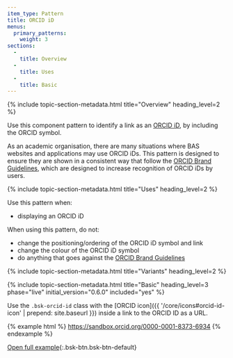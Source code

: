 ```yaml
---
item_type: Pattern
title: ORCID iD
menus:
  primary_patterns:
    weight: 3
sections:
  -
    title: Overview
  -
    title: Uses
  -
    title: Basic
---
```


{% include topic-section-metadata.html
  title="Overview"
  heading_level=2
%}

Use this component pattern to identify a link as an [ORCID iD](https://orcid.org), by including the ORCID symbol.

As an academic organisation, there are many situations where BAS websites and applications may use ORCID iDs. This
pattern is designed to ensure they are shown in a consistent way that follow the
[ORCID Brand Guidelines](https://orcid.org/trademark-and-id-display-guidelines), which are designed to increase
recognition of ORCID iDs by users.

{% include topic-section-metadata.html
  title="Uses"
  heading_level=2
%}

Use this pattern when:

* displaying an ORCID iD

When using this pattern, do not:

* change the positioning/ordering of the ORCID iD symbol and link
* change the colour of the ORCID iD symbol
* do anything that goes against the [ORCID Brand Guidelines](https://orcid.org/trademark-and-id-display-guidelines)

{% include topic-section-metadata.html
  title="Variants"
  heading_level=2
%}

{% include topic-section-metadata.html
  title="Basic"
  heading_level=3
  phase="live"
  initial_version="0.6.0"
  included="yes"
%}

Use the `.bsk-orcid-id` class with the [ORCID icon]({{ '/core/icons#orcid-id-icon' | prepend: site.baseurl }}) inside
a link to the ORCID ID as a URL.

{% example html %}
<a href="https://sandbox.orcid.org/0000-0001-8373-6934">
    <i class="fab fa-orcid bsk-orcid-id"></i>
    https://sandbox.orcid.org/0000-0001-8373-6934
</a>
{% endexample %}

[Open full example](https://style-kit-testbed.web.bas.ac.uk/master/p/0019--orcid-id.html){:.bsk-btn.bsk-btn-default}
